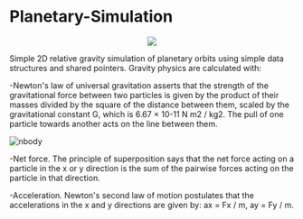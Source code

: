 # Planetary-Simulation
<p align="center">
  <img src="https://github.com/user-attachments/assets/9b5ba7a6-1f98-41ad-b93f-dd8b0a936d0a" />
</p>
Simple 2D relative gravity simulation of planetary orbits using simple data structures and shared pointers.
Gravity physics are calculated with:

-Newton's law of universal gravitation asserts that the strength of the gravitational force between two particles is given by the product of their masses divided by the square of the distance between them, scaled by the gravitational constant G, which is 6.67 × 10-11 N m2 / kg2. The pull of one particle towards another acts on the line between them.

![nbody](https://github.com/user-attachments/assets/60e4d8c4-c76c-4290-bd5d-5b85e7e79f64)

-Net force. The principle of superposition says that the net force acting on a particle in the x or y direction is the sum of the pairwise forces acting on the particle in that direction.
  
-Acceleration. Newton's second law of motion postulates that the accelerations in the x and y directions are given by: ax = Fx / m, ay = Fy / m.
